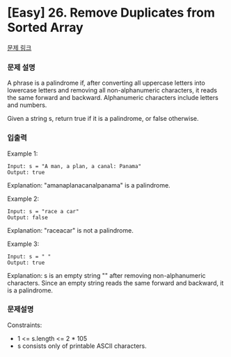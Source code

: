 # [Easy] 26. Remove Duplicates from Sorted Array 

[문제 링크](https://leetcode.com/problems/valid-palindrome/)

### 문제 설명
A phrase is a palindrome if, after converting all uppercase letters into lowercase letters and removing all non-alphanumeric characters, it reads the same forward and backward. Alphanumeric characters include letters and numbers.

Given a string s, return true if it is a palindrome, or false otherwise.

### 입출력
Example 1:
```
Input: s = "A man, a plan, a canal: Panama"
Output: true
```
Explanation: "amanaplanacanalpanama" is a palindrome.

Example 2:
```
Input: s = "race a car"
Output: false
```
Explanation: "raceacar" is not a palindrome.

Example 3:
```
Input: s = " "
Output: true
```
Explanation: s is an empty string "" after removing non-alphanumeric characters.
Since an empty string reads the same forward and backward, it is a palindrome.

### 문제설명
Constraints:
- 1 <= s.length <= 2 * 105
- s consists only of printable ASCII characters.